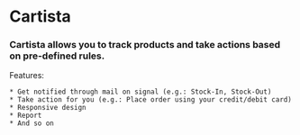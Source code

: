 # Cartista
### Cartista allows you to track products and take actions based on pre-defined rules.

Features:
```
* Get notified through mail on signal (e.g.: Stock-In, Stock-Out) 
* Take action for you (e.g.: Place order using your credit/debit card)
* Responsive design
* Report
* And so on
```
